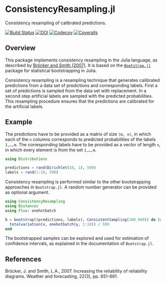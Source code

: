 # ConsistencyResampling.jl

Consistency resampling of calibrated predictions.

[![Build Status](https://github.com/devmotion/ConsistencyResampling.jl/workflows/CI/badge.svg?branch=main)](https://github.com/devmotion/ConsistencyResampling.jl/actions/workflows/CI.yml?query=branch%3Amain)
[![DOI](https://zenodo.org/badge/186521141.svg)](https://zenodo.org/badge/latestdoi/186521141)
[![Codecov](https://codecov.io/gh/devmotion/ConsistencyResampling.jl/branch/main/graph/badge.svg)](https://codecov.io/gh/devmotion/ConsistencyResampling.jl)
[![Coveralls](https://coveralls.io/repos/github/devmotion/ConsistencyResampling.jl/badge.svg?branch=main)](https://coveralls.io/github/devmotion/ConsistencyResampling.jl?branch=main)

## Overview

This package implements consistency resampling in the Julia language, as described by [Bröcker and Smith (2007)](https://doi.org/10.1175/WAF993.1).
It is based on the [`Bootstrap.jl`](https://github.com/juliangehring/Bootstrap.jl) package for statistical bootstrapping in Julia.

Consistency resampling is a resampling technique that generates calibrated predictions from a data set of predictions
and corresponding labels. First a set of predictions is sampled from the data set with replacement. In a second step
artificial labels are sampled with the predicted probabilities. This resampling procedure ensures that the predictions
are calibrated for the artificial labels.

## Example

The predictions have to be provided as a matrix of size `(m, n)`, in which each of the `n` columns corresponds to
predicted probabilities of the labels `1,…,m`. The corresponding labels have to be provided as a vector of length `n`,
in which every element is from the set `1,…,m`.

```julia
using Distributions

predictions = rand(Dirichlet(10, 1), 500)
labels = rand(1:10, 500)
```

Consistency resampling is performed similar to the other bootstrapping approaches in `Bootstrap.jl`. A random number
generator can be provided as optional argument.

```julia
using ConsistencyResampling
using Distances
using Flux: onehotbatch

b = bootstrap((predictions, labels), ConsistentSampling(100_000)) do (x, y)
  totalvariation(x, onehotbatch(y, 1:10)) / 500
end
```

The bootstrapped samples can be explored and used for estimation of confidence intervals, as explained
in the documentation of `Bootstrap.jl`.

## References

Bröcker, J. and Smith, L.A., 2007. Increasing the reliability of reliability diagrams. Weather and forecasting, 22(3), pp. 651-661.
